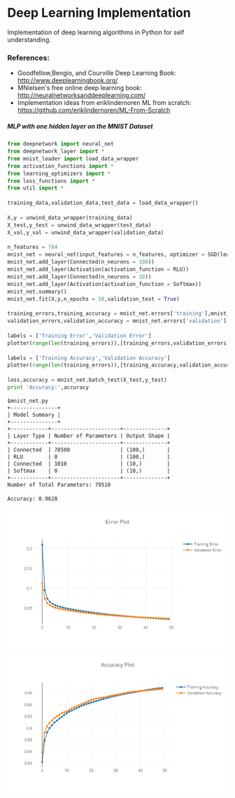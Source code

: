 # Deep Learning Implementation
Implementation of deep learning algorithms in Python for self understanding.

### References:
* Goodfellow,Bengio, and Courville Deep Learning Book: http://www.deeplearningbook.org/
* MNielsen's free online deep learning book: http://neuralnetworksanddeeplearning.com/
* Implementation ideas from eriklindernoren ML from scratch: https://github.com/eriklindernoren/ML-From-Scratch

##### MLP with one hidden layer on the MNIST Dataset
```python
from deepnetwork import neural_net
from deepnetwork_layer import *
from mnist_loader import load_data_wrapper
from activation_functions import *
from learning_optimizers import *
from loss_functions import *
from util import *

training_data,validation_data,test_data = load_data_wrapper()

X,y = unwind_data_wrapper(training_data)
X_test,y_test = unwind_data_wrapper(test_data)
X_val,y_val = unwind_data_wrapper(validation_data)

n_features = 784
mnist_net = neural_net(input_features = n_features, optimizer = SGD(learning_rate = 0.01, batch_size = 64), loss_function = Cross_Entropy,validation_set = (X_val,y_val))
mnist_net.add_layer(Connected(n_neurons = 100))
mnist_net.add_layer(Activation(activation_function = RLU))
mnist_net.add_layer(Connected(n_neurons = 10))
mnist_net.add_layer(Activation(activation_function = Softmax))
mnist_net.summary()
mnist_net.fit(X,y,n_epochs = 50,validation_test = True)

training_errors,training_accuracy = mnist_net.errors['training'],mnist_net.accuracy['training']
validation_errors,validation_accuracy = mnist_net.errors['validation'],mnist_net.accuracy['validation']

labels = ['Training Error','Validation Error']
plotter(range(len(training_errors)),[training_errors,validation_errors],labels = labels,title = 'Error Plot')

labels = ['Training Accuracy','Validation Accuracy']
plotter(range(len(training_errors)),[training_accuracy,validation_accuracy],labels = labels,title = 'Accuracy Plot')

loss,accuracy = mnist_net.batch_test(X_test,y_test)
print 'Accuracy:',accuracy
```
    $mnist_net.py
    +---------------+
    | Model Summary |
    +---------------+
    +------------+----------------------+--------------+
    | Layer Type | Number of Parameters | Output Shape |
    +------------+----------------------+--------------+
    | Connected  | 78500                | (100,)       |
    | RLU        | 0                    | (100,)       |
    | Connected  | 1010                 | (10,)        |
    | Softmax    | 0                    | (10,)        |
    +------------+----------------------+--------------+
    Number of Total Parameters: 79510 
    
    Accuracy: 0.9628


![alt text](error_plot.png)
![alt text](accuracy_plot.png)
